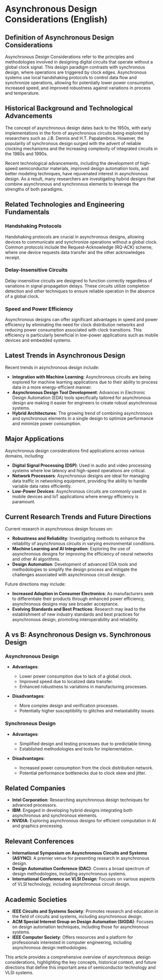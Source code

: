 # Asynchronous Design Considerations (English)

## Definition of Asynchronous Design Considerations

Asynchronous Design Considerations refer to the principles and methodologies involved in designing digital circuits that operate without a global clock signal. This design paradigm contrasts with synchronous design, where operations are triggered by clock edges. Asynchronous systems use local handshaking protocols to control data flow and synchronize operations, allowing for potentially lower power consumption, increased speed, and improved robustness against variations in process and temperature.

## Historical Background and Technological Advancements

The concept of asynchronous design dates back to the 1950s, with early implementations in the form of asynchronous circuits being explored by researchers such as J.B. Dennis and H.T. Papalambros. However, the popularity of synchronous design surged with the advent of reliable clocking mechanisms and the increasing complexity of integrated circuits in the 1980s and 1990s.

Recent technological advancements, including the development of high-speed semiconductor materials, improved design automation tools, and better modeling techniques, have rejuvenated interest in asynchronous design. As a result, many researchers are investigating hybrid designs that combine asynchronous and synchronous elements to leverage the strengths of both paradigms.

## Related Technologies and Engineering Fundamentals

### Handshaking Protocols

Handshaking protocols are crucial in asynchronous designs, allowing devices to communicate and synchronize operations without a global clock. Common protocols include the Request-Acknowledge (RQ-ACK) scheme, where one device requests data transfer and the other acknowledges receipt.

### Delay-Insensitive Circuits

Delay-insensitive circuits are designed to function correctly regardless of variations in signal propagation delays. These circuits utilize completion detection and other techniques to ensure reliable operation in the absence of a global clock.

### Speed and Power Efficiency

Asynchronous designs can offer significant advantages in speed and power efficiency by eliminating the need for clock distribution networks and reducing power consumption associated with clock transitions. This efficiency is particularly beneficial in low-power applications such as mobile devices and embedded systems.

## Latest Trends in Asynchronous Design

Recent trends in asynchronous design include:

- **Integration with Machine Learning**: Asynchronous circuits are being explored for machine learning applications due to their ability to process data in a more energy-efficient manner.
- **Asynchronous Design Tool Development**: Advances in Electronic Design Automation (EDA) tools specifically tailored for asynchronous design are making it easier for engineers to create robust asynchronous systems.
- **Hybrid Architectures**: The growing trend of combining asynchronous and synchronous elements in a single design to optimize performance and minimize power consumption.

## Major Applications

Asynchronous design considerations find applications across various domains, including:

- **Digital Signal Processing (DSP)**: Used in audio and video processing systems where low latency and high-speed operations are critical.
- **Network Processors**: Asynchronous designs are ideal for managing data traffic in networking equipment, providing the ability to handle variable data rates efficiently.
- **Low-Power Devices**: Asynchronous circuits are commonly used in mobile devices and IoT applications where energy efficiency is paramount.

## Current Research Trends and Future Directions

Current research in asynchronous design focuses on:

- **Robustness and Reliability**: Investigating methods to enhance the reliability of asynchronous circuits in varying environmental conditions.
- **Machine Learning and AI Integration**: Exploring the use of asynchronous designs for improving the efficiency of neural networks and other AI algorithms.
- **Design Automation**: Development of advanced EDA tools and methodologies to simplify the design process and mitigate the challenges associated with asynchronous circuit design.

Future directions may include:

- **Increased Adoption in Consumer Electronics**: As manufacturers seek to differentiate their products through enhanced power efficiency, asynchronous designs may see broader acceptance.
- **Evolving Standards and Best Practices**: Research may lead to the establishment of new industry standards and best practices for asynchronous design, promoting interoperability and reliability.

## A vs B: Asynchronous Design vs. Synchronous Design

### Asynchronous Design

- **Advantages**:
  - Lower power consumption due to lack of a global clock.
  - Improved speed due to localized data transfer.
  - Enhanced robustness to variations in manufacturing processes.

- **Disadvantages**:
  - More complex design and verification processes.
  - Potentially higher susceptibility to glitches and metastability issues.

### Synchronous Design

- **Advantages**:
  - Simplified design and testing processes due to predictable timing.
  - Established methodologies and tools for implementation.

- **Disadvantages**:
  - Increased power consumption from the clock distribution network.
  - Potential performance bottlenecks due to clock skew and jitter.

## Related Companies

- **Intel Corporation**: Researching asynchronous design techniques for advanced processors.
- **IBM**: Engaged in developing hybrid designs integrating both asynchronous and synchronous elements.
- **NVIDIA**: Exploring asynchronous designs for efficient computation in AI and graphics processing.

## Relevant Conferences

- **International Symposium on Asynchronous Circuits and Systems (ASYNC)**: A premier venue for presenting research in asynchronous design.
- **Design Automation Conference (DAC)**: Covers a broad spectrum of design methodologies, including asynchronous systems.
- **International Conference on VLSI Design**: Focuses on various aspects of VLSI technology, including asynchronous circuit design.

## Academic Societies

- **IEEE Circuits and Systems Society**: Promotes research and education in the field of circuits and systems, including asynchronous design.
- **ACM Special Interest Group on Design Automation (SIGDA)**: Focuses on design automation techniques, including those for asynchronous systems.
- **IEEE Computer Society**: Offers resources and a platform for professionals interested in computer engineering, including asynchronous design methodologies.

This article provides a comprehensive overview of asynchronous design considerations, highlighting the key concepts, historical context, and future directions that define this important area of semiconductor technology and VLSI systems.